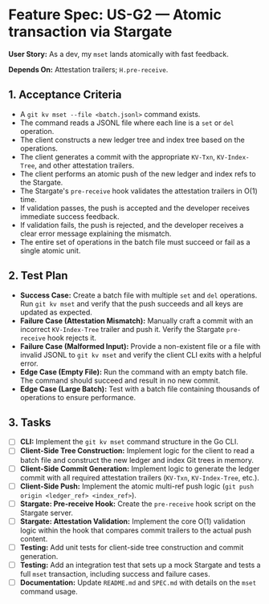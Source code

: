 # Feature Spec: US-G2 — Atomic transaction via Stargate

**User Story:** As a dev, my `mset` lands atomically with fast feedback.

**Depends On:** Attestation trailers; `H.pre-receive`.

## 1. Acceptance Criteria

- A `git kv mset --file <batch.jsonl>` command exists.
- The command reads a JSONL file where each line is a `set` or `del` operation.
- The client constructs a new ledger tree and index tree based on the operations.
- The client generates a commit with the appropriate `KV-Txn`, `KV-Index-Tree`, and other attestation trailers.
- The client performs an atomic push of the new ledger and index refs to the Stargate.
- The Stargate's `pre-receive` hook validates the attestation trailers in O(1) time.
- If validation passes, the push is accepted and the developer receives immediate success feedback.
- If validation fails, the push is rejected, and the developer receives a clear error message explaining the mismatch.
- The entire set of operations in the batch file must succeed or fail as a single atomic unit.

## 2. Test Plan

- **Success Case:** Create a batch file with multiple `set` and `del` operations. Run `git kv mset` and verify that the push succeeds and all keys are updated as expected.
- **Failure Case (Attestation Mismatch):** Manually craft a commit with an incorrect `KV-Index-Tree` trailer and push it. Verify the Stargate `pre-receive` hook rejects it.
- **Failure Case (Malformed Input):** Provide a non-existent file or a file with invalid JSONL to `git kv mset` and verify the client CLI exits with a helpful error.
- **Edge Case (Empty File):** Run the command with an empty batch file. The command should succeed and result in no new commit.
- **Edge Case (Large Batch):** Test with a batch file containing thousands of operations to ensure performance.

## 3. Tasks

- [ ] **CLI:** Implement the `git kv mset` command structure in the Go CLI.
- [ ] **Client-Side Tree Construction:** Implement logic for the client to read a batch file and construct the new ledger and index Git trees in memory.
- [ ] **Client-Side Commit Generation:** Implement logic to generate the ledger commit with all required attestation trailers (`KV-Txn`, `KV-Index-Tree`, etc.).
- [ ] **Client-Side Push:** Implement the atomic multi-ref push logic (`git push origin <ledger_ref> <index_ref>`).
- [ ] **Stargate: Pre-receive Hook:** Create the `pre-receive` hook script on the Stargate server.
- [ ] **Stargate: Attestation Validation:** Implement the core O(1) validation logic within the hook that compares commit trailers to the actual push content.
- [ ] **Testing:** Add unit tests for client-side tree construction and commit generation.
- [ ] **Testing:** Add an integration test that sets up a mock Stargate and tests a full `mset` transaction, including success and failure cases.
- [ ] **Documentation:** Update `README.md` and `SPEC.md` with details on the `mset` command usage.
